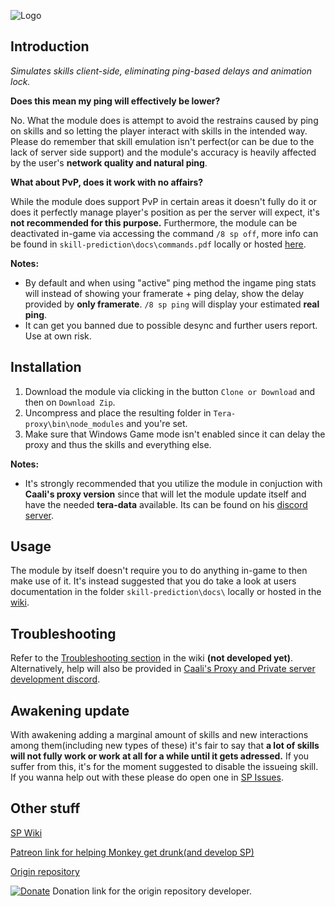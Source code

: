 ![Logo](https://github.com/SaltyMonkey/skill-prediction/blob/master/res/spLogo.png?raw=true)

## Introduction

*Simulates skills client-side, eliminating ping-based delays and animation lock.*

**Does this mean my ping will effectively be lower?** 

No. What the module does is attempt to avoid the restrains caused by ping on skills and so letting the player interact with skills in the intended way. Please do remember that skill emulation isn't perfect(or can be due to the lack of server side support) and the module's accuracy is heavily affected by the user's **network quality and natural ping**.

**What about PvP, does it work with no affairs?** 

While the module does support PvP in certain areas it doesn't fully do it or does it perfectly manage player's position as per the server will expect, it's **not recommended for this purpose.** Furthermore, the module can be deactivated in-game via accessing the command `/8 sp off`, more info can be found in `skill-prediction\docs\commands.pdf` locally or hosted [here](https://github.com/SaltyMonkey/skill-prediction/wiki/Commands).

**Notes:**

* By default and when using "active" ping method the ingame ping stats will instead of showing your framerate + ping delay, show the delay provided by **only framerate**. `/8 sp ping` will display your estimated **real ping**.
* It can get you banned due to possible desync and further users report. Use at own risk.

## Installation

1. Download the module via clicking in the button `Clone or Download` and then on `Download Zip`.
2. Uncompress and place the resulting folder in `Tera-proxy\bin\node_modules` and you're set.
3. Make sure that Windows Game mode isn't enabled since it can delay the proxy and thus the skills and everything else.

**Notes:**

* It's strongly recommended that you utilize the module in conjuction with **Caali's proxy version** since that will let the module update itself and have the needed **tera-data** available. Its can be found on his [discord server](https://discord.gg/maqBmJV).

## Usage

The module by itself doesn't require you to do anything in-game to then make use of it. It's instead suggested that you do take a look at users documentation in the folder `skill-prediction\docs\` locally or hosted in the [wiki](https://github.com/SaltyMonkey/skill-prediction/wiki#usage).

## Troubleshooting

Refer to the [Troubleshooting section](https://github.com/SaltyMonkey/skill-prediction/wiki#troubleshooting) in the wiki **(not developed yet)**. Alternatively, help will also be provided in [Caali's Proxy and Private server development discord](https://discord.gg/maqBmJV).

## Awakening update

With awakening adding a marginal amount of skills and new interactions among them(including new types of these) it's fair to say that **a lot of skills will not fully work or work at all for a while until it gets adressed.** If you suffer from this, it's for the moment suggested to disable the issueing skill. If you wanna help out with these please do open one in [SP Issues](https://github.com/SaltyMonkey/skill-prediction/issues). 

## Other stuff

[SP Wiki](https://github.com/SaltyMonkey/skill-prediction/wiki)

[Patreon link for helping Monkey get drunk(and develop SP)](https://www.patreon.com/SaltyMonkey)

[Origin repository](https://github.com/pinkipi/skill-prediction)

[![Donate](https://img.shields.io/badge/Donate-PayPal-ff69b4.svg)](https://www.paypal.com/cgi-bin/webscr?cmd=_donations&business=5MTKARBK2CNG8&lc=US&item_name=Pinkie%27s%20TERA%20Mods&currency_code=USD) 
Donation link for the origin repository developer.
